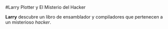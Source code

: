 #Larry Plotter y El Misterio del Hacker

**Larry** descubre un libro de ensamblador y compiladores que pertenecen a un misterioso *hacker*.